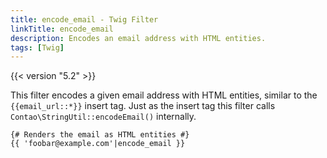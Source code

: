 ```yaml
---
title: encode_email - Twig Filter
linkTitle: encode_email
description: Encodes an email address with HTML entities.
tags: [Twig]
---
```


{{< version "5.2" >}}

This filter encodes a given email address with HTML entities, similar to the `{{email_url::*}}` insert tag. Just as the
insert tag this filter calls `Contao\StringUtil::encodeEmail()` internally.

```twig
{# Renders the email as HTML entities #}
{{ 'foobar@example.com'|encode_email }}
```
